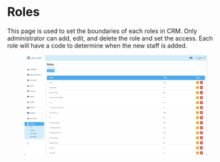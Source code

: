 # Roles

This page is used to set the boundaries of each roles in CRM. Only administrator can add, edit, and delete the role and set the access. Each role will have a code to determine when the new staff is added.

<figure><img src="../../../.gitbook/assets/Screenshot 2023-02-17 at 01.15.02.png" alt=""><figcaption></figcaption></figure>
